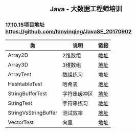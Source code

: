 <center><h1 style="magrin:0px;text-align:center;font-size:20px;">
Java - 大数据工程师培训
</h1></center>

### 17.10.15项目地址  https://github.com/tanyinqing/JavaSE_20170902
|类|说明|链接|
|-|-|-|
|Array2D|2维数组|[地址](https://github.com/tanyinqing/JavaSE_20170902/blob/master/src/main/java/cn/edu/tsinghua/javase/collecton/Array2D.java)|
|Array3D|3维数组|[地址](https://github.com/tanyinqing/JavaSE_20170902/blob/master/src/main/java/cn/edu/tsinghua/javase/collecton/Array3D.java)|
|ArrayTest|数组练习|[地址](https://github.com/tanyinqing/JavaSE_20170902/blob/master/src/main/java/cn/edu/tsinghua/javase/collecton/ArrayTest.java)|
|HashtableTest|哈希表|[地址](https://github.com/tanyinqing/JavaSE_20170902/blob/master/src/main/java/cn/edu/tsinghua/javase/collecton/HashtableTest.java)|
|StringBufferTest|字符串缓冲区|[地址](https://github.com/tanyinqing/JavaSE_20170902/blob/master/src/main/java/cn/edu/tsinghua/javase/collecton/StringBufferTest.java)|
|StringTest|字符串练习|[地址](https://github.com/tanyinqing/JavaSE_20170902/blob/master/src/main/java/cn/edu/tsinghua/javase/collecton/StringTest.java)|
|StringVsStringBuffer|测试效率|[地址](https://github.com/tanyinqing/JavaSE_20170902/blob/master/src/main/java/cn/edu/tsinghua/javase/collecton/StringVsStringBuffer.java)|
|VectorTest|向量|[地址](https://github.com/tanyinqing/JavaSE_20170902/blob/master/src/main/java/cn/edu/tsinghua/javase/collecton/VectorTest.java)|
